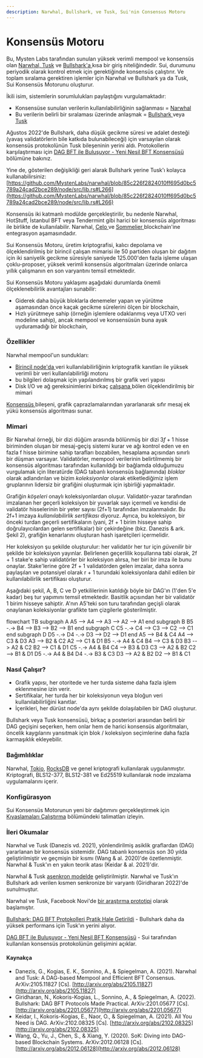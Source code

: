```yaml
---
description: Narwhal, Bullshark, ve Tusk, Sui'nin Consensus Motoru
---
```


# Konsensüs Motoru

Bu, Mysten Labs tarafından sunulan yüksek verimli mempool ve konsensüs olan [Narwhal, Tusk](https://github.com/MystenLabs/narwhal) ve [Bullshark'a ](https://arxiv.org/abs/2201.05677)kısa bir giriş niteliğindedir. Sui, durumunu periyodik olarak kontrol etmek için gerektiğinde konsensüs çalıştırır. Ve toplam sıralama gerektiren işlemler için Narwhal ve Bullshark ya da Tusk, Sui Konsensüs Motorunu oluşturur.

İkili isim, sistemlerin sorumlulukları paylaştığını vurgulamaktadır:

* Konsensüse sunulan verilerin kullanılabilirliğinin sağlanması = [Narwhal](https://arxiv.org/abs/2105.11827)
* Bu verilerin belirli bir sıralaması üzerinde anlaşmak = [Bullshark ](https://arxiv.org/abs/2201.05677)veya [Tusk](https://github.com/MystenLabs/narwhal)

Ağustos 2022'de Bullshark, daha düşük gecikme süresi ve adalet desteği (yavaş validatörlerin bile katkıda bulunabileceği) için varsayılan olarak konsensüs protokolünün Tusk bileşeninin yerini aldı. Protokollerin karşılaştırması için [DAG BFT ile Buluşuyor - Yeni Nesil BFT Konsensüsü](https://decentralizedthoughts.github.io/2022-06-28-DAG-meets-BFT/) bölümüne bakınız.

Yine de, gösterilen değişikliği geri alarak Bullshark yerine Tusk'ı kolayca kullanabilirsiniz: [https://github.com/MystenLabs/narwhal/blob/85c226f2824010ff695d0bc5789a24cad2bce289/node/src/lib.rs#L266](https://github.com/MystenLabs/narwhal/blob/85c226f2824010ff695d0bc5789a24cad2bce289/node/src/lib.rs#L266)

Konsensüs iki katmanlı modülde gerçekleştirilir, bu nedenle Narwhal, HotStuff, İstanbul BFT veya Tendermint gibi harici bir konsensüs algoritması ile birlikte de kullanılabilir. Narwhal, [Celo ](https://www.youtube.com/watch?v=Lwheo3jhAZM)ve [Sommelier ](https://www.prnewswire.com/news-releases/sommelier-partners-with-mysten-labs-to-make-the-cosmos-blockchain-the-fastest-on-the-planet-301381122.html)blockchain'ine entegrasyon aşamasındadır.

Sui Konsensüs Motoru, üretim kriptografisi, kalıcı depolama ve ölçeklendirilmiş bir birincil çalışan mimarisi ile 50 partiden oluşan bir dağıtım için iki saniyelik gecikme süresiyle saniyede 125.000'den fazla işleme ulaşan çoklu-proposer, yüksek verimli konsensüs algoritmaları üzerinde onlarca yıllık çalışmanın en son varyantını temsil etmektedir.

Sui Konsensüs Motoru yaklaşımı aşağıdaki durumlarda önemli ölçeklenebilirlik avantajları sunabilir:

* Giderek daha büyük bloklarla denemeler yapan ve yürütme aşamasından önce kaçak gecikme sürelerini ölçen bir blockchain,
* Hızlı yürütmeye sahip (örneğin işlemlere odaklanmış veya UTXO veri modeline sahip), ancak mempool ve konsensüsün buna ayak uyduramadığı bir blockchain,

### Özellikler <a href="#features" id="features"></a>

Narwhal mempool'un sundukları:

* [Birincil node'da](https://github.com/MystenLabs/narwhal/tree/main/primary)[ ](https://github.com/MystenLabs/narwhal/tree/main/primary)veri kullanılabilirliğinin kriptografik kanıtları ile yüksek verimli bir veri kullanılabilirliği motoru
* bu bilgileri dolaşmak için yapılandırılmış bir grafik veri yapısı
* Disk I/O ve ağ gereksinimlerini birkaç [çalışana ](https://github.com/MystenLabs/narwhal/tree/main/worker)bölen ölçeklendirilmiş bir mimari

[Konsensüs ](https://github.com/MystenLabs/narwhal/tree/main/consensus)bileşeni, grafik çaprazlamalarından yararlanarak sıfır mesaj ek yükü konsensüs algoritması sunar.

### Mimari <a href="#architecture" id="architecture"></a>

Bir Narwhal örneği, bir dizi düğüm arasında bölünmüş bir dizi $3f+1$ hisse biriminden oluşan bir mesaj-geçiş sistemi kurar ve ağı kontrol eden ve en fazla f hisse birimine sahip tarafları bozabilen, hesaplama açısından sınırlı bir düşman varsayar. Validatörler, mempool verilerinin belirtilmemiş bir konsensüs algoritması tarafından kullanıldığı bir bağlamda olduğumuzu vurgulamak için literatürde (DAG tabanlı konsensüs bağlamında) _bloklar_ olarak adlandırılan ve bizim _koleksiyonlar_ olarak etiketlediğimiz işlem gruplarının lidersiz bir grafiğini oluşturmak için işbirliği yapmaktadır.

Grafiğin _köşeleri_ onaylı koleksiyonlardan oluşur. Validatör-yazar tarafından imzalanan her geçerli koleksiyon bir yuvarlak sayı içermeli ve kendisi de validatör hisselerinin bir yeter sayısı (2f+1) tarafından imzalanmalıdır. Bu 2f+1 imzaya _kullanılabilirlik sertifikası_ diyoruz. Ayrıca, bu koleksiyon, bir önceki turdan geçerli sertifikaların (yani, 2f + 1 birim hisseye sahip doğrulayıcılardan gelen sertifikalar) bir çekirdeğine (bkz. Danezis & ark. Şekil 2), grafiğin kenarlarını oluşturan hash işaretçileri içermelidir.

Her koleksiyon şu şekilde oluşturulur: her validatör her tur için _güvenilir_ bir şekilde bir koleksiyon yayınlar. Belirlenen geçerlilik koşullarına tabi olarak, 2f + 1 stake'e sahip validatörler bir koleksiyon alırsa, her biri bir imza ile bunu onaylar. Stake'lerine göre 2f + 1 validatörden gelen imzalar, daha sonra paylaşılan ve potansiyel olarak r + 1 turundaki koleksiyonlara dahil edilen bir kullanılabilirlik sertifikası oluşturur.

Aşağıdaki şekil, A, B, C ve D yetkililerinin katıldığı böyle bir DAG'ın (1'den 5'e kadar) beş tur yapımını temsil etmektedir. Basitlik açısından her bir validatör 1 birim hisseye sahiptir. A'nın A5'teki son turu tarafından geçişli olarak onaylanan koleksiyonlar grafikte tam çizgilerle gösterilmiştir.

flowchart TB subgraph A A5 --> A4 --> A3 --> A2 --> A1 end subgraph B B5 -.-> B4 --> B3 --> B2 --> B1 end subgraph C C5 -.-> C4 --> C3 --> C2 --> C1 end subgraph D D5 -.-> D4 -.-> D3 --> D2 --> D1 end A5 --> B4 & C4 A4 --> C3 & D3 A3 --> B2 & C2 A2 --> C1 & D1 B5 -.-> A4 & C4 B4 --> C3 & D3 B3 --> A2 & C2 B2 --> C1 & D1 C5 -.-> A4 & B4 C4 --> B3 & D3 C3 --> A2 & B2 C2 --> B1 & D1 D5 -.-> A4 & B4 D4 -.-> B3 & C3 D3 --> A2 & B2 D2 --> B1 & C1

### Nasıl Çalışır? <a href="#how-it-works" id="how-it-works"></a>

* Grafik yapısı, her otoritede ve her turda sisteme daha fazla işlem eklenmesine izin verir.
* Sertifikalar, her turda her bir koleksiyonun veya bloğun veri kullanılabilirliğini kanıtlar.
* İçerikleri, her dürüst node'da aynı şekilde dolaşılabilen bir DAG oluşturur.

Bullshark veya Tusk konsensüsü, birkaç a posteriori arasından belirli bir DAG geçişini seçerken, hem onlar hem de harici konsensüs algoritmaları, öncelik kaygılarını yansıtmak için blok / koleksiyon seçimlerine daha fazla karmaşıklık ekleyebilir.

### Bağımlılıklar <a href="#dependencies" id="dependencies"></a>

Narwhal, [Tokio](https://github.com/tokio-rs/tokio), [RocksDB](https://github.com/facebook/rocksdb/) ve genel kriptografi kullanılarak uygulanmıştır. Kriptografi, BLS12-377, BLS12-381 ve Ed25519 kullanılarak node imzalama uygulamalarını içerir.

### Konfigürasyon <a href="#configuration" id="configuration"></a>

Sui Konsensüs Motorunun yeni bir dağıtımını gerçekleştirmek için [Kıyaslamaları Çalıştırma](https://github.com/mystenlabs/narwhal/tree/main/benchmark) bölümündeki talimatları izleyin.

### İleri Okumalar <a href="#further-reading" id="further-reading"></a>

Narwhal ve Tusk (Danezis vd. 2021), yönlendirilmiş asiklik graflardan (DAG) yararlanan bir konsensüs sistemidir. DAG tabanlı konsensüs son 30 yılda geliştirilmiştir ve geçmişin bir kısmı (Wang & al. 2020)'de özetlenmiştir. Narwhal & Tusk'ın en yakın teorik atası (Keidar & al. 2021)'dir.

Narwhal & Tusk [asenkron modelde](https://decentralizedthoughts.github.io/2019-06-01-2019-5-31-models/) geliştirilmiştir. Narwhal ve Tusk'ın Bullshark adı verilen kısmen senkronize bir varyantı (Giridharan 2022)'de sunulmuştur.

Narwhal ve Tusk, Facebook Novi'de [bir araştırma prototipi](https://github.com/facebookresearch/narwhal) olarak başlamıştır.

[Bullshark: DAG BFT Protokolleri Pratik Hale Getirildi](https://arxiv.org/pdf/2201.05677.pdf) - Bullshark daha da yüksek performans için Tusk'ın yerini alıyor.

[DAG BFT ile Buluşuyor - Yeni Nesil BFT Konsensüsü](https://decentralizedthoughts.github.io/2022-06-28-DAG-meets-BFT/) - Sui tarafından kullanılan konsensüs protokolünün gelişimini açıklar.

#### Kaynakça <a href="#bibliography" id="bibliography"></a>

* Danezis, G., Kogias, E. K., Sonnino, A., & Spiegelman, A. (2021). Narwhal and Tusk: A DAG-based Mempool and Efficient BFT Consensus. ArXiv:2105.11827 \[Cs]. [http://arxiv.org/abs/2105.11827](http://arxiv.org/abs/2105.11827)
* Giridharan, N., Kokoris-Kogias, L., Sonnino, A., & Spiegelman, A. (2022). Bullshark: DAG BFT Protocols Made Practical. ArXiv:2201.05677 \[Cs]. [http://arxiv.org/abs/2201.05677](http://arxiv.org/abs/2201.05677)
* Keidar, I., Kokoris-Kogias, E., Naor, O., & Spiegelman, A. (2021). All You Need is DAG. ArXiv:2102.08325 \[Cs]. [http://arxiv.org/abs/2102.08325](http://arxiv.org/abs/2102.08325)
* Wang, Q., Yu, J., Chen, S., & Xiang, Y. (2020). SoK: Diving into DAG-based Blockchain Systems. ArXiv:2012.06128 \[Cs]. [http://arxiv.org/abs/2012.06128](http://arxiv.org/abs/2012.06128)

